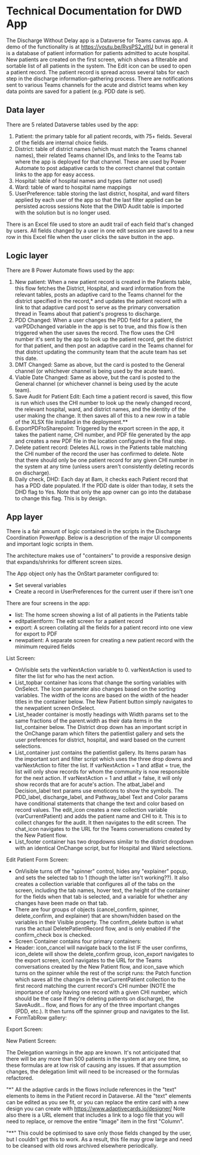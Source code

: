 # Technical Documentation for DWD App

The Discharge Without Delay app is a Dataverse for Teams canvas app. A demo of the functionality is at https://youtu.be/RysPS2_yItU but in general it is a database of patient information for patients admitted to acute hospital. New patients are created on the first screen, which shows a filterable and sortable list of all patients in the system. The Edit icon can be used to open a patient record. The patient record is spread across several tabs for each step in the discharge information-gathering process. There are notifications sent to various Teams channels for the acute and district teams when key data points are saved for a patient (e.g. PDD date is set).

## Data layer

There are 5 related Dataverse tables used by the app:
1. Patient: the primary table for all patient records, with 75+ fields. Several of the fields are internal choice fields.
2. District: table of district names (which must match the Teams channel names), their related Teams channel IDs, and links to the Teams tab where the app is deployed for that channel. These are used by Power Automate to post adapative cards to the correct channel that contain links to the app for easy access.
3. Hospital: table of hospital names and types (latter not used)
4. Ward: table of ward to hospital name mappings
5. UserPreference: table storing the last district, hospital, and ward filters applied by each user of the app so that the last filter applied can be persisted across sessions
Note that the DWD Audit table is imported with the solution but is no longer used.

There is an Excel file used to store an audit trail of each field that's changed by users. All fields changed by a user in one edit session are saved to a new row in this Excel file when the user clicks the save button in the app.

## Logic layer

There are 8 Power Automate flows used by the app:
1. New patient: When a new patient record is created in the Patients table, this flow fetches the District, Hospital, and ward information from the relevant tables, posts an adaptive card to the Teams channel for the district specified in the record,* and updates the patient record with a link to that adaptive card post to serve as the primary conversation thread in Teams about that patient's progress to discharge.
2. PDD Changed: When a user changes the PDD field for a patient, the varPDDchanged variable in the app is set to true, and this flow is then triggered when the user saves the record. The flow uses the CHI number it's sent by the app to look up the patient record, get the district for that patient, and then post an adaptive card in the Teams channel for that district updating the community team that the acute team has set this date.
3. DMT Changed: Same as above, but the card is posted to the General channel (or whichever channel is being used by the acute team).
4. Viable Date Changed: Same as above, but the card is posted to the General channel (or whichever channel is being used by the acute team).
5. Save Audit for Patient Edit: Each time a patient record is saved, this flow is run which uses the CHI number to look up the newly changed record, the relevant hospital, ward, and district names, and the identity of the user making the change. It then saves all of this to a new row in a table of the XLSX file installed in the deployment.** 
6. ExportPDFtoSharepoint: Triggered by the export screen in the app, it takes the patient name, CHI number, and PDF file generated by the app and creates a new PDF file in the location configured in the final step.
7. Delete patient record: Deletes ALL rows in the Patients table matching the CHI number of the record the user has confirmed to delete. Note that there should only be one patient record for any given CHI number in the system at any time (unless users aren't consistently deleting records on discharge).
8. Daily check, DHD: Each day at 8am, it checks each Patient record that has a PDD date populated. If the PDD date is older than today, it sets the DHD flag to Yes. Note that only the app owner can go into the database to change this flag. This is by design.

## App layer

There is a fair amount of logic contained in the scripts in the Discharge Coordination PowerApp. Below is a description of the major UI components and important logic scripts in them.

The architecture makes use of "containers" to provide a responsive design that expands/shrinks for different screen sizes. 

The App object only has the OnStart parameter configured to:
- Set several variables
- Create a record in UserPreferences for the current user if there isn't one

There are four screens in the app:
- list: The home screen showing a list of all patients in the Patients table
- editpatientform: The edit screen for a patient record
- export: A screen collating all the fields for a patient record into one view for export to PDF
- newpatient: A separate screen for creating a new patient record with the minimum required fields

List Screen:
- OnVisible sets the varNextAction variable to 0. varNextAction is used to filter the list for who has the next action.
- List_topbar container has icons that change the sorting variables with OnSelect. The Icon parameter also changes based on the sorting variables. The width of the icons are based on the width of the header titles in the container below. The New Patient button simply navigates to the newpatient screen OnSelect.
- List_header container is mostly headings with Width params set to the same fractions of the parent.width as their data items in the list_container below. The District drop down has an important script in the OnChange param which filters the patientlist gallery and sets the user preferences for district, hospital, and ward based on the current selections.
- List_container just contains the patientlist gallery. Its Items param has the important sort and filter script which uses the three drop downs and varNextAction to filter the list. If varNextAction = 1 and atBat = true, the list will only show records for whom the community is now responsible for the next action. If varNextAction = 1 and atBat = false, it will only show records that are for acute's action. The atbat_label and Decision_label text params use emoticons to show the symbols. The PDD_label, discharge_label, and Pathway_label Text and Color params have conditional statements that change the text and color based on record values. The edit_icon creates a new collection variable (varCurrentPatient) and adds the patient name and CHI to it. This is to collect changes for the audit. It then navigates to the edit screen. The chat_icon navigates to the URL for the Teams conversations created by the New Patient flow.
- List_footer container has two dropdowns similar to the district dropdown with an identical OnChange script, but for Hospital and Ward selections.

Edit Patient Form Screen:
- OnVisible turns off the "spinner" control, hides any "explainer" popup, and sets the selected tab to 1 (though the latter isn't working??). It also creates a collection variable that configures all of the tabs on the screen, including the tab names, hover text, the height of the container for the fields when that tab is selected, and a variable for whether any changes have been made on that tab.
- There are four groups of objects (cancel_confirm, spinner, delete_confirm, and explainer) that are shown/hidden based on the variables in their Visible property. The confirm_delete button is what runs the actual DeletePatientRecord flow, and is only enabled if the confirm_check box is checked.
- Screen Container contains four primary containers:
- Header: icon_cancel will navigate back to the list IF the user confirms, icon_delete will show the delete_confirm group, icon_export navigates to the export screen, icon1 navigates to the URL for the Teams conversations created by the New Patient flow, and icon_save which turns on the spinner while the rest of the script runs: the Patch function which saves all the changes in the varCurrentPatient collection to the first record matching the current record's CHI number (NOTE the importance of only having one record with a given CHI number, which should be the case if they're deleting patients on discharge), the SaveAudit... flow, and flows for any of the three important changes (PDD, etc.). It then turns off the spinner group and navigates to the list.
- FormTabRow gallery: 

Export Screen:


New Patient Screen:




The Delegation warnings in the app are known. It's not anticipated that there will be any more than 500 patients in the system at any one time, so these formulas are at low risk of causing any issues. If that assumption changes, the delegation limit will need to be increased or the formulas refactored.


"*" All the adaptive cards in the flows include references in the "text" elements to items in the Patient record in Dataverse. All the "text" elements can be edited as you see fit, or you can replace the entire card with a new design you can create with https://www.adaptivecards.io/designer/  Note also there is a URL element that includes a link to a logo file that you will need to replace, or remove the entire "Image" item in the first "Column".

"**" This could be optimised to save only those fields changed by the user, but I couldn't get this to work. As a result, this file may grow large and need to be cleansed with old rows archived elsewhere periodically.
